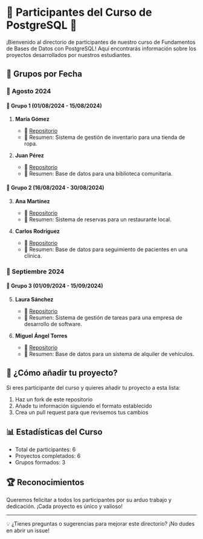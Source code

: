 # 👥 Participantes del Curso de PostgreSQL 🐘

¡Bienvenido al directorio de participantes de nuestro curso de Fundamentos de Bases de Datos con PostgreSQL! Aquí encontrarás información sobre los proyectos desarrollados por nuestros estudiantes.

## 📅 Grupos por Fecha

### 📆 Agosto 2024

#### 🚀 Grupo 1 (01/08/2024 - 15/08/2024)

1. **María Gómez**
   - 🔗 [Repositorio](https://github.com/mariagomez/proyecto-postgresql)
   - 📝 Resumen: Sistema de gestión de inventario para una tienda de ropa.

2. **Juan Pérez**
   - 🔗 [Repositorio](https://github.com/juanperez/db-proyecto)
   - 📝 Resumen: Base de datos para una biblioteca comunitaria.

#### 🚀 Grupo 2 (16/08/2024 - 30/08/2024)

3. **Ana Martínez**
   - 🔗 [Repositorio](https://github.com/anamartinez/postgres-project)
   - 📝 Resumen: Sistema de reservas para un restaurante local.

4. **Carlos Rodríguez**
   - 🔗 [Repositorio](https://github.com/carlosrodriguez/mi-proyecto-db)
   - 📝 Resumen: Base de datos para seguimiento de pacientes en una clínica.

### 📆 Septiembre 2024

#### 🚀 Grupo 3 (01/09/2024 - 15/09/2024)

5. **Laura Sánchez**
   - 🔗 [Repositorio](https://github.com/laurasanchez/proyecto-final-postgresql)
   - 📝 Resumen: Sistema de gestión de tareas para una empresa de desarrollo de software.

6. **Miguel Ángel Torres**
   - 🔗 [Repositorio](https://github.com/migueltorres/db-proyecto-final)
   - 📝 Resumen: Base de datos para un sistema de alquiler de vehículos.

## 🌟 ¿Cómo añadir tu proyecto?

Si eres participante del curso y quieres añadir tu proyecto a esta lista:

1. Haz un fork de este repositorio
2. Añade tu información siguiendo el formato establecido
3. Crea un pull request para que revisemos tus cambios

## 📊 Estadísticas del Curso

- Total de participantes: 6
- Proyectos completados: 6
- Grupos formados: 3

## 🏆 Reconocimientos

Queremos felicitar a todos los participantes por su arduo trabajo y dedicación. ¡Cada proyecto es único y valioso!

---

💡 ¿Tienes preguntas o sugerencias para mejorar este directorio? ¡No dudes en abrir un issue!